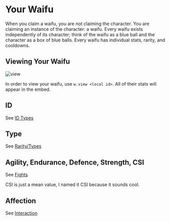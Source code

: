 # Your Waifu

When you claim a waifu, you are not claiming the character. You are claiming an instance of the character: a waifu. Every waifu exists independently of its character; think of the waifu as a blue ball and the character as a box of blue balls. Every waifu has individual stats, rarity, and cooldowns.

## Viewing Your Waifu
![view](https://cdn.discordapp.com/attachments/485936130064384001/528461059053453312/unknown.png)

In order to view your waifu, use ``w.view <local id>``. All of their stats will appear in the embed.

## ID

See [ID Types](List?id=waifu-id-types)

## Type

See [Rarity/Types](Rarity)

## Agility, Endurance, Defence, Strength, CSI

See [Fights](Fights)

CSI is just a mean value, I named it CSI because it sounds cool.

## Affection

See [Interaction](Interaction)